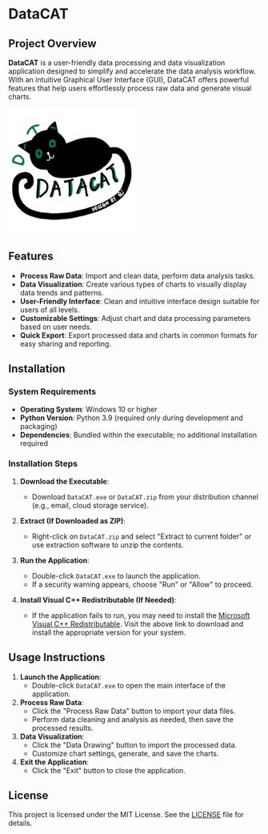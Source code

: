 # DataCAT

## Project Overview

**DataCAT** is a user-friendly data processing and data visualization application designed to simplify and accelerate the data analysis workflow. With an intuitive Graphical User Interface (GUI), DataCAT offers powerful features that help users effortlessly process raw data and generate visual charts.

<img src="DATACAT_V1_1.jpg" alt="DataCAT Logo" width="50%" />


## Features

- **Process Raw Data**: Import and clean data, perform data analysis tasks.
- **Data Visualization**: Create various types of charts to visually display data trends and patterns.
- **User-Friendly Interface**: Clean and intuitive interface design suitable for users of all levels.
- **Customizable Settings**: Adjust chart and data processing parameters based on user needs.
- **Quick Export**: Export processed data and charts in common formats for easy sharing and reporting.

## Installation

### System Requirements

- **Operating System**: Windows 10 or higher
- **Python Version**: Python 3.9 (required only during development and packaging)
- **Dependencies**: Bundled within the executable; no additional installation required

### Installation Steps

1. **Download the Executable**:
   - Download `DataCAT.exe` or `DataCAT.zip` from your distribution channel (e.g., email, cloud storage service).

2. **Extract (If Downloaded as ZIP)**:
   - Right-click on `DataCAT.zip` and select "Extract to current folder" or use extraction software to unzip the contents.

3. **Run the Application**:
   - Double-click `DataCAT.exe` to launch the application.
   - If a security warning appears, choose "Run" or "Allow" to proceed.

4. **Install Visual C++ Redistributable (If Needed)**:
   - If the application fails to run, you may need to install the [Microsoft Visual C++ Redistributable](https://support.microsoft.com/en-us/help/2977003/the-latest-supported-visual-c-downloads). Visit the above link to download and install the appropriate version for your system.

## Usage Instructions

1. **Launch the Application**:
   - Double-click `DataCAT.exe` to open the main interface of the application.
2. **Process Raw Data**:
   - Click the "Process Raw Data" button to import your data files.
   - Perform data cleaning and analysis as needed, then save the processed results.
3. **Data Visualization**:
   - Click the "Data Drawing" button to import the processed data.
   - Customize chart settings, generate, and save the charts.
4. **Exit the Application**:
   - Click the "Exit" button to close the application.

## License

This project is licensed under the MIT License. See the [LICENSE](LICENSE) file for details.
